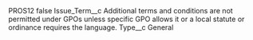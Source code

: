<?xml version="1.0" encoding="UTF-8"?>
<CustomMetadata xmlns="http://soap.sforce.com/2006/04/metadata" xmlns:xsi="http://www.w3.org/2001/XMLSchema-instance" xmlns:xsd="http://www.w3.org/2001/XMLSchema">
    <label>PROS12</label>
    <protected>false</protected>
    <values>
        <field>Issue_Term__c</field>
        <value xsi:type="xsd:string">Additional terms and conditions are not permitted under GPOs unless specific GPO allows it or a local statute or ordinance requires the language.</value>
    </values>
    <values>
        <field>Type__c</field>
        <value xsi:type="xsd:string">General</value>
    </values>
</CustomMetadata>
